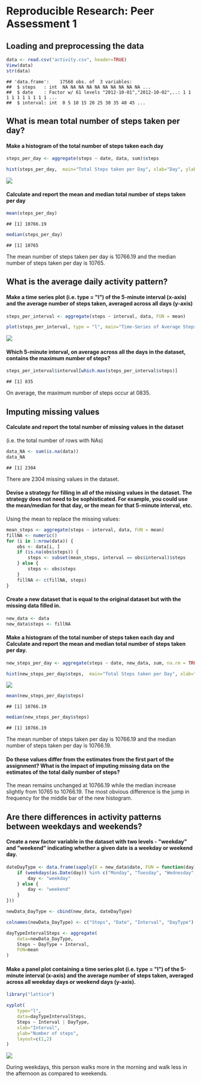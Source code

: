 # Reproducible Research: Peer Assessment 1


## Loading and preprocessing the data

```r
data <- read.csv("activity.csv", header=TRUE)
View(data)
str(data)
```

```
## 'data.frame':	17568 obs. of  3 variables:
##  $ steps   : int  NA NA NA NA NA NA NA NA NA NA ...
##  $ date    : Factor w/ 61 levels "2012-10-01","2012-10-02",..: 1 1 1 1 1 1 1 1 1 1 ...
##  $ interval: int  0 5 10 15 20 25 30 35 40 45 ...
```


## What is mean total number of steps taken per day?

#### Make a histogram of the total number of steps taken each day

```r
steps_per_day <- aggregate(steps ~ date, data, sum)$steps

hist(steps_per_day,  main="Total Steps taken per Day", xlab="Day", ylab="Frequency", col = "cadetblue")
```

![](PA1_template_files/figure-html/unnamed-chunk-2-1.png) 

#### Calculate and report the mean and median total number of steps taken per day

```r
mean(steps_per_day)
```

```
## [1] 10766.19
```

```r
median(steps_per_day)
```

```
## [1] 10765
```
The mean number of steps taken per day is 10766.19 and the median number of steps taken per day is 10765.

## What is the average daily activity pattern?

#### Make a time series plot (i.e. type = "l") of the 5-minute interval (x-axis) and the average number of steps taken, averaged across all days (y-axis)

```r
steps_per_interval <- aggregate(steps ~ interval, data, FUN = mean)

plot(steps_per_interval, type = "l", main="Time-Series of Average Steps against Interval", xlab="5-minute Intervals", ylab="Average Steps Taken", col="brown", lwd="2")
```

![](PA1_template_files/figure-html/unnamed-chunk-4-1.png) 

#### Which 5-minute interval, on average across all the days in the dataset, contains the maximum number of steps?

```r
steps_per_interval$interval[which.max(steps_per_interval$steps)]
```

```
## [1] 835
```

On average, the maximum number of steps occur at 0835.

## Imputing missing values

#### Calculate and report the total number of missing values in the dataset
(i.e. the total number of rows with NAs)

```r
data_NA <- sum(is.na(data))
data_NA
```

```
## [1] 2304
```

There are 2304 missing values in the dataset.

#### Devise a strategy for filling in all of the missing values in the dataset. The strategy does not need to be sophisticated. For example, you could use the mean/median for that day, or the mean for that 5-minute interval, etc.

Using the mean to replace the missing values:

```r
mean_steps <- aggregate(steps ~ interval, data, FUN = mean)
fillNA <- numeric()
for (i in 1:nrow(data)) {
    obs <- data[i, ]
    if (is.na(obs$steps)) {
        steps <- subset(mean_steps, interval == obs$interval)$steps
    } else {
        steps <- obs$steps
    }
    fillNA <- c(fillNA, steps)
}
```


#### Create a new dataset that is equal to the original dataset but with the missing data filled in.


```r
new_data <- data
new_data$steps <- fillNA
```


#### Make a histogram of the total number of steps taken each day and Calculate and report the mean and median total number of steps taken per day. 


```r
new_steps_per_day <- aggregate(steps ~ date, new_data, sum, na.rm = TRUE)

hist(new_steps_per_day$steps,  main="Total Steps taken per Day", xlab="Day", ylab="Frequency", col = "darkolivegreen")
```

![](PA1_template_files/figure-html/unnamed-chunk-9-1.png) 

```r
mean(new_steps_per_day$steps)
```

```
## [1] 10766.19
```

```r
median(new_steps_per_day$steps)
```

```
## [1] 10766.19
```
The mean number of steps taken per day is 10766.19 and the median number of steps taken per day is 10766.19.


#### Do these values differ from the estimates from the first part of the assignment? What is the impact of imputing missing data on the estimates of the total daily number of steps?

The mean remains unchanged at 10766.19 while the median increase slightly from 10765 to 10766.19. The most obvious difference is the jump in frequency for the middle bar of the new histogram.


## Are there differences in activity patterns between weekdays and weekends?

#### Create a new factor variable in the dataset with two levels - "weekday" and "weekend" indicating whether a given date is a weekday or weekend day.


```r
dateDayType <- data.frame(sapply(X = new_data$date, FUN = function(day) {
    if (weekdays(as.Date(day)) %in% c("Monday", "Tuesday", "Wednesday", "Thursday", "Friday")) {
        day <- "weekday"
    } else {
        day <- "weekend"
    }
}))

newData_DayType <- cbind(new_data, dateDayType)

colnames(newData_DayType) <- c("Steps", "Date", "Interval", "DayType")

dayTypeIntervalSteps <- aggregate(
    data=newData_DayType,
    Steps ~ DayType + Interval,
    FUN=mean
)
```


#### Make a panel plot containing a time series plot (i.e. type = "l") of the 5-minute interval (x-axis) and the average number of steps taken, averaged across all weekday days or weekend days (y-axis).


```r
library("lattice")

xyplot(
    type="l",
    data=dayTypeIntervalSteps,
    Steps ~ Interval | DayType,
    xlab="Interval",
    ylab="Number of steps",
    layout=c(1,2)
)
```

![](PA1_template_files/figure-html/unnamed-chunk-11-1.png) 

During weekdays, this person walks more in the morning and walk less in the afternoon as compared to weekends.
